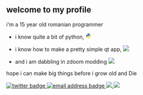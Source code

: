 <h2> welcome to my profile </h2>

i'm a 15 year old romanian programmer

* i know quite a bit of python, <img src="https://github.com/devicons/devicon/blob/master/icons/python/python-original.svg" width=16>

* i know how to make a pretty simple qt app, <img src="https://variwiki.com/images/4/4e/Qt_logo.png" width=16>

* and i am dabbling in zdoom modding <img src="https://user-images.githubusercontent.com/30739239/35974607-dfff8840-0cc0-11e8-97c8-154633d4924e.png" width=16>

hope i can make big things before i grow old and Die

<div>
  <a href="https://x.com/danatation"> <img src="https://img.shields.io/badge/twitter-blue?style=flat&logo=x&logoColor=white" alt="twitter badge"> </a>
  <a href="mailto:danatation@gmail.com"> <img src="https://img.shields.io/badge/email-purple?style=flat&logo=protonmail&logoColor=white" alt="email address badge"> </a>
  <a href="https://discord.com/users/1282386549685878864"> <img src="https://img.shields.io/badge/discord-darkblue?style=flat&logo=discord&logoColor=white"> </a>
  <img src="https://komarev.com/ghpvc/?username=danatation">
</div>
